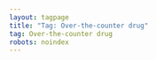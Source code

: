 ```yaml
---
layout: tagpage
title: "Tag: Over-the-counter drug"
tag: Over-the-counter drug
robots: noindex
---
```

